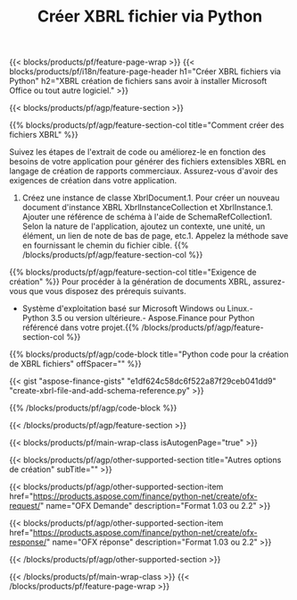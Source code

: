 ﻿---
title: Créer XBRL fichier via Python
description: Exemple de code pour la création de fichier XBRL. Utilisez l'exemple de code API pour la génération de fichiers batch XBRL dans les applications basées sur Python. 
url: /fr/python-net/create/xbrl/
family: finance
platformtag: python
feature: create
informat: XBRL
outformat: 
otherformats: 
---
{{< blocks/products/pf/feature-page-wrap >}}
{{< blocks/products/pf/i18n/feature-page-header h1="Créer XBRL fichiers via Python" h2="XBRL création de fichiers sans avoir à installer Microsoft Office ou tout autre logiciel." >}}

{{< blocks/products/pf/agp/feature-section >}}

{{% blocks/products/pf/agp/feature-section-col title="Comment créer des fichiers XBRL" %}}

Suivez les étapes de l'extrait de code ou améliorez-le en fonction des besoins de votre application pour générer des fichiers extensibles XBRL en langage de création de rapports commerciaux. Assurez-vous d'avoir des exigences de création dans votre application.

1. Créez une instance de classe XbrlDocument.1. Pour créer un nouveau document d'instance XBRL XbrlInstanceCollection et XbrlInstance.1. Ajouter une référence de schéma à l'aide de SchemaRefCollection1. Selon la nature de l'application, ajoutez un contexte, une unité, un élément, un lien de note de bas de page, etc.1. Appelez la méthode save en fournissant le chemin du fichier cible.
{{% /blocks/products/pf/agp/feature-section-col %}}

{{% blocks/products/pf/agp/feature-section-col title="Exigence de création" %}}
Pour procéder à la génération de documents XBRL, assurez-vous que vous disposez des prérequis suivants. 
- Système d'exploitation basé sur Microsoft Windows ou Linux.- Python 3.5 ou version ultérieure.- Aspose.Finance pour Python référencé dans votre projet.{{% /blocks/products/pf/agp/feature-section-col %}}

{{% blocks/products/pf/agp/code-block title="Python code pour la création de XBRL fichiers" offSpacer="" %}}

{{< gist "aspose-finance-gists" "e1df624c58dc6f522a87f29ceb041dd9" "create-xbrl-file-and-add-schema-reference.py" >}}

{{% /blocks/products/pf/agp/code-block %}}

{{< /blocks/products/pf/agp/feature-section >}}

{{< blocks/products/pf/main-wrap-class isAutogenPage="true" >}}

{{< blocks/products/pf/agp/other-supported-section title="Autres options de création" subTitle="" >}}

{{< blocks/products/pf/agp/other-supported-section-item href="https://products.aspose.com/finance/python-net/create/ofx-request/" name="OFX Demande" description="Format 1.03 ou 2.2" >}}

{{< blocks/products/pf/agp/other-supported-section-item href="https://products.aspose.com/finance/python-net/create/ofx-response/" name="OFX réponse" description="Format 1.03 ou 2.2" >}}

{{< /blocks/products/pf/agp/other-supported-section >}}

{{< /blocks/products/pf/main-wrap-class >}}
{{< /blocks/products/pf/feature-page-wrap >}}
